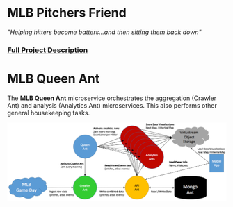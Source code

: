 # MLB Pitchers Friend

*"Helping hitters become batters...and then sitting them back down"*

### [Full Project Description](https://github.com/fire-ants/mlb-admin/blob/master/README.md)

# MLB Queen Ant
The **MLB Queen Ant** microservice orchestrates the aggregation (Crawler Ant) and analysis (Analytics Ant) microservices. This also performs other general housekeeping tasks.

![](https://github.com/fire-ants/mlb-admin/blob/master/admin/mlb-pf-appflow-lg.png)
